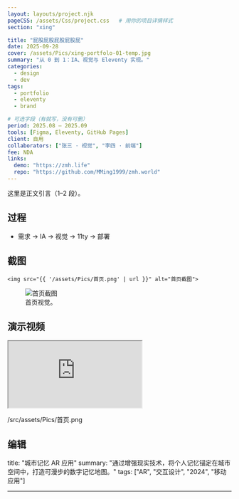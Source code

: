 ```yaml
---
layout: layouts/project.njk
pageCSS: /assets/Css/project.css   # 用你的项目详情样式
section: "xing"

title: "屁股屁股屁股屁股屁"
date: 2025-09-28
cover: /assets/Pics/xing-portfolo-01-temp.jpg
summary: "从 0 到 1：IA、视觉与 Eleventy 实现。"
categories:
  - design
  - dev
tags:
  - portfolio
  - eleventy
  - brand

# 可选字段（有就写，没有可删）
period: 2025.08 – 2025.09
tools: [Figma, Eleventy, GitHub Pages]
client: 自用
collaborators: ["张三 · 视觉", "李四 · 前端"]
fee: NDA
links:
  demo: "https://zmh.life"
  repo: "https://github.com/MMing1999/zmh.world"
---
```


这里是正文引言（1–2 段）。

## 过程
- 需求 → IA → 视觉 → 11ty → 部署

## 截图
    <img src="{{ '/assets/Pics/首页.png' | url }}" alt="首页截图">

<figure class="media">
  <img src="{{ '/assets/Pics/首页.png' | url }}" alt="首页截图">
  <figcaption>首页视觉。</figcaption>
</figure>

## 演示视频
<div class="media-16x9">
  <iframe src="https://www.youtube.com/embed/VIDEO_ID" allowfullscreen></iframe>
</div>

/src/assets/Pics/首页.png

编辑
---

title: "城市记忆 AR 应用"
summary: "通过增强现实技术，将个人记忆锚定在城市空间中，打造可漫步的数字记忆地图。"
tags: ["AR", "交互设计", "2024", "移动应用"]

---